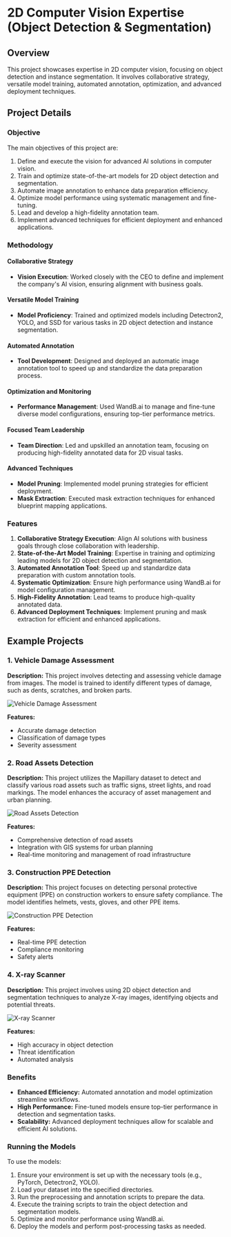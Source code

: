 # 2D Computer Vision Expertise (Object Detection & Segmentation)

## Overview
This project showcases expertise in 2D computer vision, focusing on object detection and instance segmentation. It involves collaborative strategy, versatile model training, automated annotation, optimization, and advanced deployment techniques.

## Project Details
### Objective
The main objectives of this project are:
1. Define and execute the vision for advanced AI solutions in computer vision.
2. Train and optimize state-of-the-art models for 2D object detection and segmentation.
3. Automate image annotation to enhance data preparation efficiency.
4. Optimize model performance using systematic management and fine-tuning.
5. Lead and develop a high-fidelity annotation team.
6. Implement advanced techniques for efficient deployment and enhanced applications.

### Methodology
#### Collaborative Strategy
- **Vision Execution**: Worked closely with the CEO to define and implement the company's AI vision, ensuring alignment with business goals.

#### Versatile Model Training
- **Model Proficiency**: Trained and optimized models including Detectron2, YOLO, and SSD for various tasks in 2D object detection and instance segmentation.

#### Automated Annotation
- **Tool Development**: Designed and deployed an automatic image annotation tool to speed up and standardize the data preparation process.

#### Optimization and Monitoring
- **Performance Management**: Used WandB.ai to manage and fine-tune diverse model configurations, ensuring top-tier performance metrics.

#### Focused Team Leadership
- **Team Direction**: Led and upskilled an annotation team, focusing on producing high-fidelity annotated data for 2D visual tasks.

#### Advanced Techniques
- **Model Pruning**: Implemented model pruning strategies for efficient deployment.
- **Mask Extraction**: Executed mask extraction techniques for enhanced blueprint mapping applications.

### Features
1. **Collaborative Strategy Execution**: Align AI solutions with business goals through close collaboration with leadership.
2. **State-of-the-Art Model Training**: Expertise in training and optimizing leading models for 2D object detection and segmentation.
3. **Automated Annotation Tool**: Speed up and standardize data preparation with custom annotation tools.
4. **Systematic Optimization**: Ensure high performance using WandB.ai for model configuration management.
5. **High-Fidelity Annotation**: Lead teams to produce high-quality annotated data.
6. **Advanced Deployment Techniques**: Implement pruning and mask extraction for efficient and enhanced applications.

## Example Projects

### 1. Vehicle Damage Assessment
**Description:** This project involves detecting and assessing vehicle damage from images. The model is trained to identify different types of damage, such as dents, scratches, and broken parts.

![Vehicle Damage Assessment](vehicle_damage_image.png)

**Features:**
- Accurate damage detection
- Classification of damage types
- Severity assessment

### 2. Road Assets Detection
**Description:** This project utilizes the Mapillary dataset to detect and classify various road assets such as traffic signs, street lights, and road markings. The model enhances the accuracy of asset management and urban planning.

![Road Assets Detection](road_assets_image.jpg)

**Features:**
- Comprehensive detection of road assets
- Integration with GIS systems for urban planning
- Real-time monitoring and management of road infrastructure
  
### 3. Construction PPE Detection
**Description:** This project focuses on detecting personal protective equipment (PPE) on construction workers to ensure safety compliance. The model identifies helmets, vests, gloves, and other PPE items.

![Construction PPE Detection](ppe_detection_image.jpeg)

**Features:**
- Real-time PPE detection
- Compliance monitoring
- Safety alerts

### 4. X-ray Scanner
**Description:** This project involves using 2D object detection and segmentation techniques to analyze X-ray images, identifying objects and potential threats.

![X-ray Scanner](xray_scanner_image.png)

**Features:**
- High accuracy in object detection
- Threat identification
- Automated analysis

### Benefits
- **Enhanced Efficiency:** Automated annotation and model optimization streamline workflows.
- **High Performance:** Fine-tuned models ensure top-tier performance in detection and segmentation tasks.
- **Scalability:** Advanced deployment techniques allow for scalable and efficient AI solutions.

### Running the Models
To use the models:
1. Ensure your environment is set up with the necessary tools (e.g., PyTorch, Detectron2, YOLO).
2. Load your dataset into the specified directories.
3. Run the preprocessing and annotation scripts to prepare the data.
4. Execute the training scripts to train the object detection and segmentation models.
5. Optimize and monitor performance using WandB.ai.
6. Deploy the models and perform post-processing tasks as needed.
